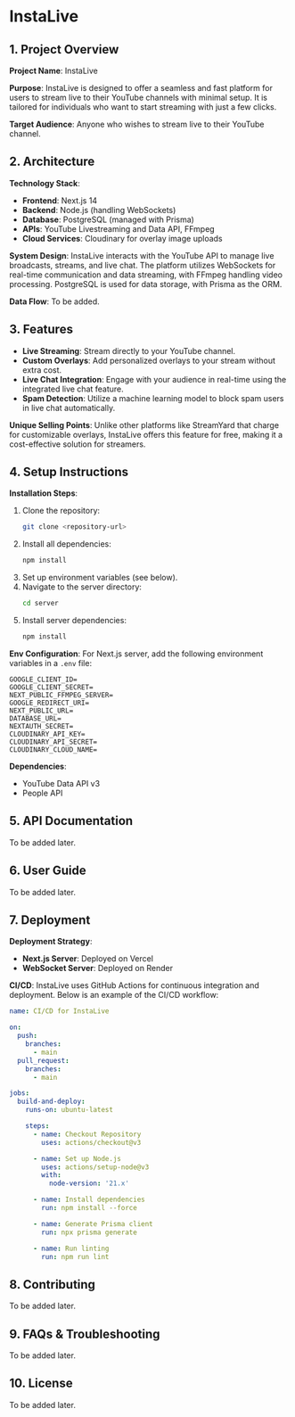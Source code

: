 # InstaLive

## 1. Project Overview

**Project Name**: InstaLive

**Purpose**: InstaLive is designed to offer a seamless and fast platform for users to stream live to their YouTube channels with minimal setup. It is tailored for individuals who want to start streaming with just a few clicks.

**Target Audience**: Anyone who wishes to stream live to their YouTube channel.

## 2. Architecture

**Technology Stack**:

- **Frontend**: Next.js 14
- **Backend**: Node.js (handling WebSockets)
- **Database**: PostgreSQL (managed with Prisma)
- **APIs**: YouTube Livestreaming and Data API, FFmpeg
- **Cloud Services**: Cloudinary for overlay image uploads

**System Design**:
InstaLive interacts with the YouTube API to manage live broadcasts, streams, and live chat. The platform utilizes WebSockets for real-time communication and data streaming, with FFmpeg handling video processing. PostgreSQL is used for data storage, with Prisma as the ORM.

**Data Flow**:
To be added.

## 3. Features

- **Live Streaming**: Stream directly to your YouTube channel.
- **Custom Overlays**: Add personalized overlays to your stream without extra cost.
- **Live Chat Integration**: Engage with your audience in real-time using the integrated live chat feature.
- **Spam Detection**: Utilize a machine learning model to block spam users in live chat automatically.

**Unique Selling Points**:
Unlike other platforms like StreamYard that charge for customizable overlays, InstaLive offers this feature for free, making it a cost-effective solution for streamers.

## 4. Setup Instructions

**Installation Steps**:

1. Clone the repository:
   ```bash
   git clone <repository-url>
   ```
2. Install all dependencies:
   ```bash
   npm install
   ```
3. Set up environment variables (see below).
4. Navigate to the server directory:
   ```bash
   cd server
   ```
5. Install server dependencies:
   ```bash
   npm install
   ```

**Env Configuration**:
For Next.js server, add the following environment variables in a `.env` file:

```env
GOOGLE_CLIENT_ID=
GOOGLE_CLIENT_SECRET=
NEXT_PUBLIC_FFMPEG_SERVER=
GOOGLE_REDIRECT_URI=
NEXT_PUBLIC_URL=
DATABASE_URL=
NEXTAUTH_SECRET=
CLOUDINARY_API_KEY=
CLOUDINARY_API_SECRET=
CLOUDINARY_CLOUD_NAME=
```

**Dependencies**:

- YouTube Data API v3
- People API

## 5. API Documentation

To be added later.

## 6. User Guide

To be added later.

## 7. Deployment

**Deployment Strategy**:

- **Next.js Server**: Deployed on Vercel
- **WebSocket Server**: Deployed on Render

**CI/CD**:
InstaLive uses GitHub Actions for continuous integration and deployment. Below is an example of the CI/CD workflow:

```yaml
name: CI/CD for InstaLive

on:
  push:
    branches:
      - main
  pull_request:
    branches:
      - main

jobs:
  build-and-deploy:
    runs-on: ubuntu-latest

    steps:
      - name: Checkout Repository
        uses: actions/checkout@v3

      - name: Set up Node.js
        uses: actions/setup-node@v3
        with:
          node-version: '21.x'

      - name: Install dependencies
        run: npm install --force

      - name: Generate Prisma client
        run: npx prisma generate

      - name: Run linting
        run: npm run lint
```

## 8. Contributing

To be added later.

## 9. FAQs & Troubleshooting

To be added later.

## 10. License

To be added later.
